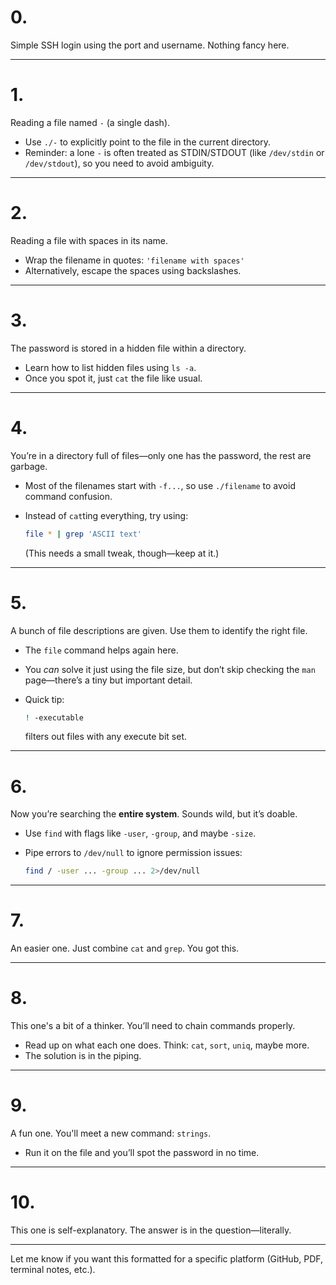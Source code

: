 # 0.

Simple SSH login using the port and username. Nothing fancy here.

---

# 1.

Reading a file named `-` (a single dash).

* Use `./-` to explicitly point to the file in the current directory.
* Reminder: a lone `-` is often treated as STDIN/STDOUT (like `/dev/stdin` or `/dev/stdout`), so you need to avoid ambiguity.

---

# 2.

Reading a file with spaces in its name.

* Wrap the filename in quotes: `'filename with spaces'`
* Alternatively, escape the spaces using backslashes.

---

# 3.

The password is stored in a hidden file within a directory.

* Learn how to list hidden files using `ls -a`.
* Once you spot it, just `cat` the file like usual.

---

# 4.

You’re in a directory full of files—only one has the password, the rest are garbage.

* Most of the filenames start with `-f...`, so use `./filename` to avoid command confusion.
* Instead of `cat`ting everything, try using:

  ```bash
  file * | grep 'ASCII text'
  ```

  (This needs a small tweak, though—keep at it.)

---

# 5.

A bunch of file descriptions are given. Use them to identify the right file.

* The `file` command helps again here.
* You *can* solve it just using the file size, but don’t skip checking the `man` page—there’s a tiny but important detail.
* Quick tip:

  ```bash
  ! -executable
  ```

  filters out files with any execute bit set.

---

# 6.

Now you’re searching the **entire system**. Sounds wild, but it’s doable.

* Use `find` with flags like `-user`, `-group`, and maybe `-size`.
* Pipe errors to `/dev/null` to ignore permission issues:

  ```bash
  find / -user ... -group ... 2>/dev/null
  ```

---

# 7.

An easier one. Just combine `cat` and `grep`. You got this.

---

# 8.

This one's a bit of a thinker. You’ll need to chain commands properly.

* Read up on what each one does. Think: `cat`, `sort`, `uniq`, maybe more.
* The solution is in the piping.

---

# 9.

A fun one. You'll meet a new command: `strings`.

* Run it on the file and you’ll spot the password in no time.

---

# 10.

This one is self-explanatory. The answer is in the question—literally.

---

Let me know if you want this formatted for a specific platform (GitHub, PDF, terminal notes, etc.).
